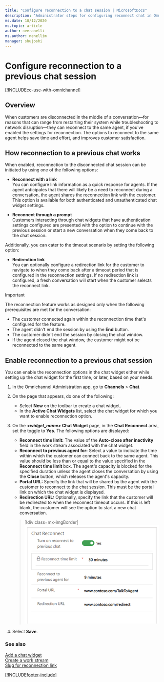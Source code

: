 ```yaml
---
title: "Configure reconnection to a chat session | MicrosoftDocs"
description: "Administrator steps for configuring reconnect chat in Omnichannel for Customer Service."
ms.date: 10/12/2020
ms.topic: article
author: neeranelli
ms.author: nenellim
manager: shujoshi
---
```


# Configure reconnection to a previous chat session

[!INCLUDE[cc-use-with-omnichannel](../includes/cc-use-with-omnichannel.md)]

## Overview

When customers are disconnected in the middle of a conversation&mdash;for reasons that can range from restarting their system while troubleshooting to network disruption&mdash;they can reconnect to the same agent, if you've enabled the settings for reconnection. The options to reconnect to the same agent helps save time and effort, and improves customer satisfaction.

## How reconnection to a previous chat works

When enabled, reconnection to the disconnected chat session can be initiated by using one of the following options:

- **Reconnect with a link**<br>
You can configure link information as a quick response for agents. If the agent anticipates that there will likely be a need to reconnect during a conversation, the agent shares the reconnection link with the customer. This option is available for both authenticated and unauthenticated chat widget settings.

- **Reconnect through a prompt**<br>
Customers interacting through chat widgets that have authentication settings configured are presented with the option to continue with the previous session or start a new conversation when they come back to the chat session.

Additionally, you can cater to the timeout scenario by setting the following option:

- **Redirection link**<br>
You can optionally configure a redirection link for the customer to navigate to when they come back after a timeout period that is configured in the reconnection settings. If no redirection link is configured, a fresh conversation will start when the customer selects the reconnect link.

> [!IMPORTANT]
>
> The reconnection feature works as designed only when the following prerequisites are met for the conversation:
>
> - The customer connected again within the reconnection time that's configured for the feature.
> - The agent didn't end the session by using the **End** button.
> - The customer didn't end the session by closing the chat window.
> - If the agent closed the chat window, the customer might not be reconnected to the same agent.

## Enable reconnection to a previous chat session

You can enable the reconnection options in the chat widget either while setting up the chat widget for the first time, or later, based on your needs.

1. In the Omnichannel Administration app, go to **Channels** > **Chat**.

2. On the page that appears, do one of the following:

   - Select **New** on the toolbar to create a chat widget.
   - In the **Active Chat Widgets** list, select the chat widget for which you want to enable reconnection option.

3. On the ***<widget_name>* Chat Widget** page, in the **Chat Reconnect** area, set the toggle to **Yes**. The following options are displayed:
   - **Reconnect time limit:** The value of the **Auto-close after inactivity** field in the work stream associated with the chat widget.
   - **Reconnect to previous agent for:** Select a value to indicate the time within which the customer can connect back to the same agent. This value should be less than or equal to the value specified in the **Reconnect time limit** box. The agent's capacity is blocked for the specified duration unless the agent closes the conversation by using the **Close** button, which releases the agent's capacity.
   - **Portal URL:** Specify the link that will be shared by the agent with the customer to reconnect to the chat session. This must be the portal link on which the chat widget is displayed.
   - **Redirection URL:** Optionally, specify the link that the customer will be redirected to when the reconnect timeout occurs. If this is left blank, the customer will see the option to start a new chat conversation.

    > [!div class=mx-imgBorder]
    > ![Configure reconnection to a previous chat session](media/reconnect-chat.png "Configure reconnection to a previous chat session")

4. Select **Save**.

### See also

[Add a chat widget](add-chat-widget.md)  
[Create a work stream](work-streams-introduction.md)  
[Slug for reconnection link](../app-profile-manager/automation-dictionary-keys.md#slug-for-reconnection-link)  


[!INCLUDE[footer-include](../includes/footer-banner.md)]
